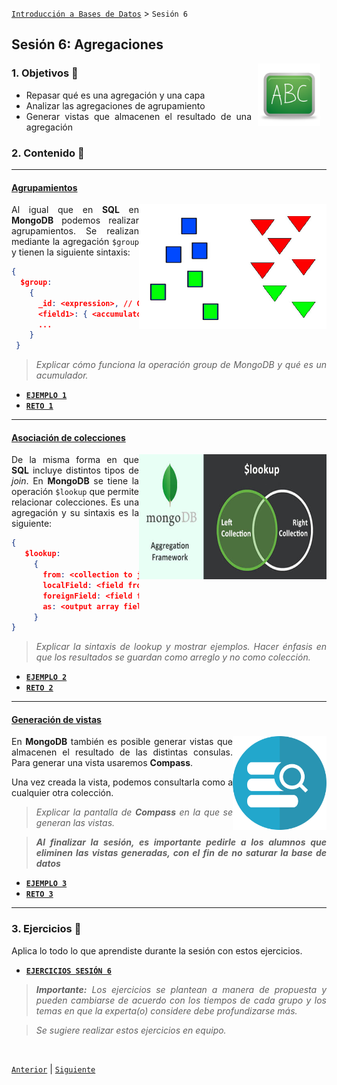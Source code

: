 [`Introducción a Bases de Datos`](../README.md) > `Sesión 6`

## Sesión 6: Agregaciones

<img src="../imagenes/pizarron.png" align="right" height="100" width="100" hspace="10">
<div style="text-align: justify;">

### 1. Objetivos :dart: 

- Repasar qué es una agregación y una capa
- Analizar las agregaciones de agrupamiento
- Generar vistas que almacenen el resultado de una agregación

### 2. Contenido :blue_book:

---
#### <ins>Agrupamientos</ins>
<img src="imagenes/imagen1.jpg" align="right" height="200" width="300">

Al igual que en __SQL__ en __MongoDB__ podemos realizar agrupamientos. Se realizan mediante la agregación `$group` y tienen la siguiente sintaxis:

```json
{
  $group:
    {
      _id: <expression>, // Group By Expression
      <field1>: { <accumulator1> : <expression1> },
      ...
    }
 }
```

> *Explicar cómo funciona la operación group de MongoDB y qué es un acumulador.*

- [**`EJEMPLO 1`**](Ejemplo-01/Readme.md)
- [**`RETO 1`**](Reto-01/Readme.md)

---
#### <ins>Asociación de colecciones</ins>
<img src="imagenes/imagen2.jpg" align="right" height="200" width="300">

De la misma forma en que __SQL__ incluye distintos tipos de *join*. En __MongoDB__ se tiene la operación `$lookup` que permite relacionar colecciones. Es una agregación y su sintaxis es la siguiente:

```json
{
   $lookup:
     {
       from: <collection to join>,
       localField: <field from the input documents>,
       foreignField: <field from the documents of the "from" collection>,
       as: <output array field>
     }
}
```

> *Explicar la sintaxis de lookup y mostrar ejemplos. Hacer énfasis en que los resultados se guardan como arreglo y no como colección.*

- [**`EJEMPLO 2`**](Ejemplo-02/Readme.md)
- [**`RETO 2`**](Reto-02/Readme.md)	

---
#### <ins>Generación de vistas</ins>
<img src="imagenes/imagen3.png" align="right" height="150" width="150">

En __MongoDB__ también es posible generar vistas que almacenen el resultado de las distintas consulas. Para generar una vista usaremos __Compass__.

Una vez creada la vista, podemos consultarla como a cualquier otra colección.

> *Explicar la pantalla de __Compass__ en la que se generan las vistas.*   

> *__Al finalizar la sesión, es importante pedirle a los alumnos que eliminen las vistas generadas, con el fin de no saturar la base de datos__*

- [**`EJEMPLO 3`**](Ejemplo-03/Readme.md)
- [**`RETO 3`**](Reto-03/Readme.md)

---

### 3. Ejercicios :hammer:

Aplica lo todo lo que aprendiste durante la sesión con estos ejercicios.

- [**`EJERCICIOS SESIÓN 6`**](Ejercicios/Readme.md)

> *__Importante:__ Los ejercicios se plantean a manera de propuesta y pueden cambiarse de acuerdo con los tiempos de cada grupo y los temas en que la experta(o) considere debe profundizarse más.*   

> *Se sugiere realizar estos ejercicios en equipo.*

</br>

[`Anterior`](../Sesion-05/Readme.md) | [`Siguiente`](../Sesion-07/Readme.md)

</div>	
